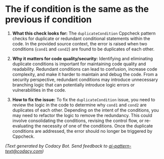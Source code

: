 # The if condition is the same as the previous if condition

1. **What this check looks for:**
   The `duplicateCondition` Cppcheck pattern checks for duplicate or redundant conditional statements within the code. In the provided source context, the error is raised when two conditions (`cond1` and `cond2`) are found to be duplicates of each other.

2. **Why it matters for code quality/security:**
   Identifying and eliminating duplicate conditions is important for maintaining code quality and readability. Redundant conditions can lead to confusion, increase code complexity, and make it harder to maintain and debug the code. From a security perspective, redundant conditions may introduce unnecessary branching logic that can potentially introduce logic errors or vulnerabilities in the code.

3. **How to fix the issue:**
   To fix the `duplicateCondition` issue, you need to review the logic in the code to determine why `cond1` and `cond2` are duplicates of each other. Depending on the intent of the conditions, you may need to refactor the logic to remove the redundancy. This could involve consolidating the conditions, revising the control flow, or re-evaluating the necessity of one of the conditions. Once the duplicate conditions are addressed, the error should no longer be triggered by Cppcheck.

_(Text generated by Codacy Bot. Send feedback to ai-pattern-text@codacy.com)_
